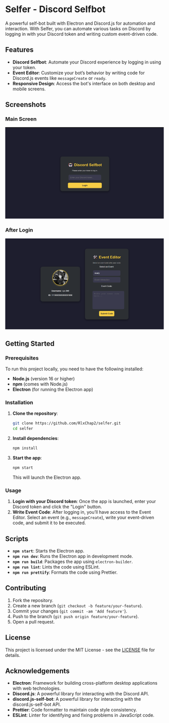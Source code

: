 # Selfer - Discord Selfbot

A powerful self-bot built with Electron and Discord.js for automation and interaction. With Selfer, you can automate various tasks on Discord by logging in with your Discord token and writing custom event-driven code.

## Features

- **Discord Selfbot**: Automate your Discord experience by logging in using your token.
- **Event Editor**: Customize your bot’s behavior by writing code for Discord.js events like `messageCreate` or `ready`.
- **Responsive Design**: Access the bot's interface on both desktop and mobile screens.

## Screenshots

### Main Screen

![Main Screen](./images/main-screen.png)

### After Login

![After Login](./images/after-login.png)

## Getting Started

### Prerequisites

To run this project locally, you need to have the following installed:

- **Node.js** (version 16 or higher)
- **npm** (comes with Node.js)
- **Electron** (for running the Electron app)

### Installation

1. **Clone the repository**:

   ```bash
   git clone https://github.com/RlxChap2/selfer.git
   cd selfer
   ```

2. **Install dependencies**:

   ```bash
   npm install
   ```

3. **Start the app**:

   ```bash
   npm start
   ```

   This will launch the Electron app.

### Usage

1. **Login with your Discord token**: Once the app is launched, enter your Discord token and click the "Login" button.
2. **Write Event Code**: After logging in, you’ll have access to the Event Editor. Select an event (e.g., `messageCreate`), write your event-driven code, and submit it to be executed.

## Scripts

- **`npm start`**: Starts the Electron app.
- **`npm run dev`**: Runs the Electron app in development mode.
- **`npm run build`**: Packages the app using `electron-builder`.
- **`npm run lint`**: Lints the code using ESLint.
- **`npm run prettify`**: Formats the code using Prettier.

## Contributing

1. Fork the repository.
2. Create a new branch (`git checkout -b feature/your-feature`).
3. Commit your changes (`git commit -am 'Add feature'`).
4. Push to the branch (`git push origin feature/your-feature`).
5. Open a pull request.

## License

This project is licensed under the MIT License - see the [LICENSE](LICENSE) file for details.

## Acknowledgements

- **Electron**: Framework for building cross-platform desktop applications with web technologies.
- **Discord.js**: A powerful library for interacting with the Discord API.
- **discord.js-self-bot**: A powerful library for interacting with the discord.js-self-bot API.
- **Prettier**: Code formatter to maintain code style consistency.
- **ESLint**: Linter for identifying and fixing problems in JavaScript code.
